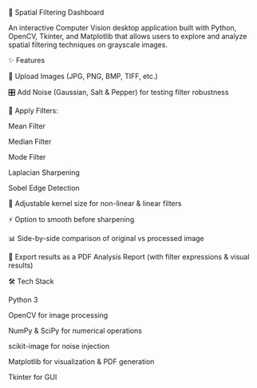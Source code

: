🩻 Spatial Filtering Dashboard

An interactive Computer Vision desktop application built with Python, OpenCV, Tkinter, and Matplotlib that allows users to explore and analyze spatial filtering techniques on grayscale images.

✨ Features

📂 Upload Images (JPG, PNG, BMP, TIFF, etc.)

🎛️ Add Noise (Gaussian, Salt & Pepper) for testing filter robustness

🧮 Apply Filters:

Mean Filter

Median Filter

Mode Filter

Laplacian Sharpening

Sobel Edge Detection

🔧 Adjustable kernel size for non-linear & linear filters

⚡ Option to smooth before sharpening

📊 Side-by-side comparison of original vs processed image

📝 Export results as a PDF Analysis Report (with filter expressions & visual results)

🛠️ Tech Stack

Python 3

OpenCV for image processing

NumPy & SciPy for numerical operations

scikit-image for noise injection

Matplotlib for visualization & PDF generation

Tkinter for GUI
